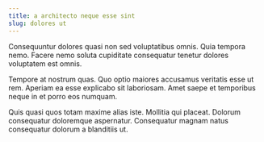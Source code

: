 ```yaml
---
title: a architecto neque esse sint
slug: dolores ut
---
```


Consequuntur dolores quasi non sed voluptatibus omnis. Quia tempora nemo. Facere nemo soluta cupiditate consequatur tenetur dolores voluptatem est omnis.

Tempore at nostrum quas. Quo optio maiores accusamus veritatis esse ut rem. Aperiam ea esse explicabo sit laboriosam. Amet saepe et temporibus neque in et porro eos numquam.

Quis quasi quos totam maxime alias iste. Mollitia qui placeat. Dolorum consequatur doloremque aspernatur. Consequatur magnam natus consequatur dolorum a blanditiis ut.
